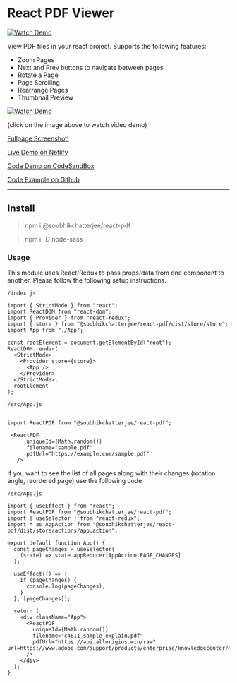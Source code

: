 # React PDF Viewer

[![Watch Demo](https://img.shields.io/badge/-ReactJs-61DAFB?logo=react&logoColor=white&logoWidth=30)](https://www.youtube.com/watch?v=7P7DYkTOC0M)

View PDF files in your react project. Supports the following features:

- Zoom Pages
- Next and Prev buttons to navigate between pages
- Rotate a Page
- Page Scrolling
- Rearrange Pages
- Thumbnail Preview

[![Watch Demo](https://img.youtube.com/vi/7P7DYkTOC0M/0.jpg)](https://www.youtube.com/watch?v=7P7DYkTOC0M)

(click on the image above to watch video demo)

[Fullpage Screenshot!](https://i.imgur.com/dwVzAQE.png)

[Live Demo on Netlify](https://react-pdf-example.netlify.app/)

[Code Demo on CodeSandBox](https://codesandbox.io/s/react-pdf-15j2q)

[Code Example on Github](https://github.com/soubhikchatterjee/react-pdf-example)

---

## Install

> npm i @soubhikchatterjee/react-pdf

> npm i -D node-sass

### Usage

This module uses React/Redux to pass props/data from one component to another. Please follow the following setup instructions.

`/index.js`

```
import { StrictMode } from "react";
import ReactDOM from "react-dom";
import { Provider } from "react-redux";
import { store } from "@soubhikchatterjee/react-pdf/dist/store/store";
import App from "./App";

const rootElement = document.getElementById("root");
ReactDOM.render(
  <StrictMode>
    <Provider store={store}>
      <App />
    </Provider>
  </StrictMode>,
  rootElement
);
```

`/src/App.js`

```

import ReactPDF from "@soubhikchatterjee/react-pdf";

 <ReactPDF
      uniqueId={Math.random()}
      filename="sample.pdf"
      pdfUrl="https://example.com/sample.pdf"
   />
```

If you want to see the list of all pages along with their changes (rotation angle, reordered page) use the following code

`/src/App.js`

```
import { useEffect } from "react";
import ReactPDF from "@soubhikchatterjee/react-pdf";
import { useSelector } from "react-redux";
import * as AppAction from "@soubhikchatterjee/react-pdf/dist/store/actions/app.action";

export default function App() {
  const pageChanges = useSelector(
    (state) => state.appReducer[AppAction.PAGE_CHANGES]
  );

  useEffect(() => {
    if (pageChanges) {
      console.log(pageChanges);
    }
  }, [pageChanges]);

  return (
    <div className="App">
      <ReactPDF
        uniqueId={Math.random()}
        filename="c4611_sample_explain.pdf"
        pdfUrl="https://api.allorigins.win/raw?url=https://www.adobe.com/support/products/enterprise/knowledgecenter/media/c4611_sample_explain.pdf"
      />
    </div>
  );
}

```